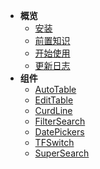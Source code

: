 - **概览**
  - [安装](overview/install.md)
  - [前置知识](overview/quickstart.md)
  - [开始使用](overview/use.md)
  - [更新日志](overview/log.md)
- **组件**
  - [AutoTable](components/AutoTable.md)
  - [EditTable](components/EditTable.md)
  - [CurdLine](components/CurdLine.md)
  - [FilterSearch](components/FilterSearch.md)
  - [DatePickers](components/DatePickers.md)
  - [TFSwitch](components/TFSwitch.md)
  - [SuperSearch](components/SuperSearch.md)
